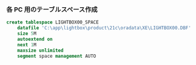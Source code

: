 ### 各 PC 用のテーブルスペース作成
```sql
create tablespace LIGHTBOX00_SPACE
	datafile 'C:\app\lightbox\product\21c\oradata\XE\LIGHTBOX00.DBF'
	size 5M
	autoextend on
	next 1M
	maxsize unlimited
	segment space management AUTO
```
